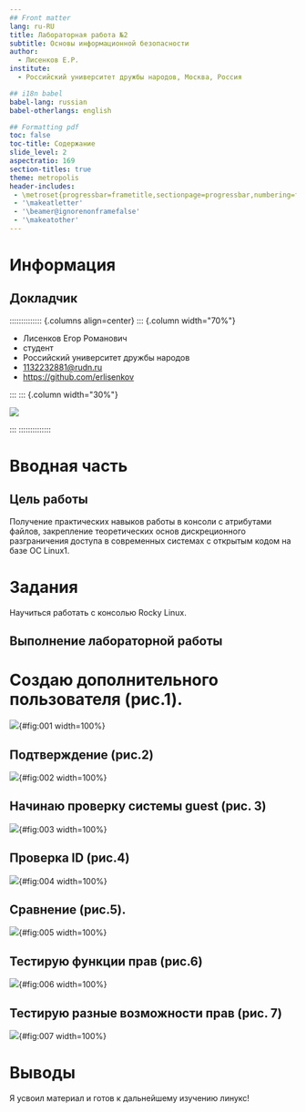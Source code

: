 ```yaml
---
## Front matter
lang: ru-RU
title: Лабораторная работа №2
subtitle: Основы информационной безопасности 
author:
  - Лисенков Е.Р.
institute:
  - Российский университет дружбы народов, Москва, Россия

## i18n babel
babel-lang: russian
babel-otherlangs: english

## Formatting pdf
toc: false
toc-title: Содержание
slide_level: 2
aspectratio: 169
section-titles: true
theme: metropolis
header-includes:
 - \metroset{progressbar=frametitle,sectionpage=progressbar,numbering=fraction}
 - '\makeatletter'
 - '\beamer@ignorenonframefalse'
 - '\makeatother'
---
```


# Информация

## Докладчик

:::::::::::::: {.columns align=center}
::: {.column width="70%"}

  * Лисенков Егор Романович
  * студент
  * Российский университет дружбы народов
  * [1132232881@rudn.ru](mailto:1132232881@rudn.ru)
  * <https://github.com/erlisenkov>

:::
::: {.column width="30%"}

![](image/0.jpg)

:::
::::::::::::::

# Вводная часть

## Цель работы

Получение практических навыков работы в консоли с атрибутами файлов, закрепление теоретических основ дискреционного разграничения доступа в современных системах с открытым кодом на базе ОС Linux1.

# Задания

Научиться работать с консолью Rocky Linux.

## Выполнение лабораторной работы

# Создаю дополнительного пользователя (рис.1).

![](image/1.png){#fig:001 width=100%}

## Подтверждение (рис.2) 

![](image/2.png){#fig:002 width=100%}

## Начинаю проверку системы guest (рис. 3)

![](image/3.png){#fig:003 width=100%}

## Проверка ID (рис.4)

![](image/4.png){#fig:004 width=100%}

## Сравнение (рис.5).

![](image/5.png){#fig:005 width=100%}

## Тестирую функции прав (рис.6)

![](image/6.png){#fig:006 width=100%}

## Тестирую разные возможности прав (рис. 7)

![](image/7.png){#fig:007 width=100%}


# Выводы

Я усвоил материал и готов к дальнейшему изучению линукс!
